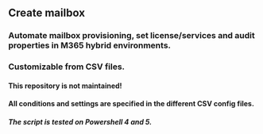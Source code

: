 ## Create mailbox
### Automate mailbox provisioning, set license/services and audit properties in M365 hybrid environments.
### Customizable from CSV files.

#### This repository is not maintained!

#### All conditions and settings are specified in the different CSV config files.
#### <em>The script is tested on Powershell 4 and 5.</em>



              
